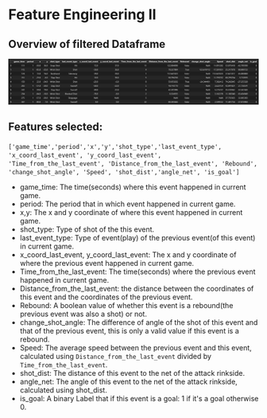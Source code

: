 # Feature Engineering II

## Overview of filtered Dataframe
![df](./images/part%204/dataframe.jpg)

## Features selected:
`['game_time','period','x','y','shot_type','last_event_type',
    'x_coord_last_event', 'y_coord_last_event', 'Time_from_the_last_event',
    'Distance_from_the_last_event', 'Rebound', 'change_shot_angle', 'Speed',
    'shot_dist','angle_net', 'is_goal']`
- game_time: The time(seconds) where this event happened in current game.
- period: The period that in which event happened in current game.
- x,y: The x and y coordinate of where this event happened in current game.
- shot_type: Type of shot of the this event.
- last_event_type: Type of event(play) of the previous event(of this event) in current game.
- x_coord_last_event, y_coord_last_event: The x and y coordinate of where the previous event happened in current game.
- Time_from_the_last_event: The time(seconds) where the previous event happened in current game.
- Distance_from_the_last_event: the distance between the coordinates of this event and the coordinates of the previous event.
- Rebound: A boolean value of whether this event is a rebound(the previous event was also a shot) or not.
- change_shot_angle: The difference of angle of the shot of this event and that of the previous event, this is only a valid value if this event is a rebound.
- Speed: The average speed between the previous event and this event, calculated using `Distance_from_the_last_event` divided by `Time_from_the_last_event`.
- shot_dist: The distance of this event to the net of the attack rinkside.
- angle_net: The angle of this event to the net of the attack rinkside, calculated using shot_dist.
- is_goal: A binary Label that if this event is a goal: 1 if it's a goal otherwise 0.
